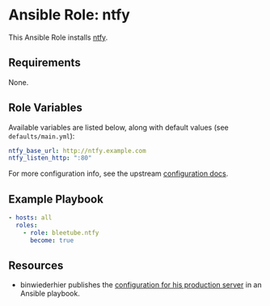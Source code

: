 # Ansible Role: ntfy

This Ansible Role installs [ntfy](https://github.com/binwiederhier/ntfy).

## Requirements

None.

## Role Variables

Available variables are listed below, along with default values (see `defaults/main.yml`):

```yaml
ntfy_base_url: http://ntfy.example.com
ntfy_listen_http: ":80"
```

For more configuration info, see the upstream [configuration docs](https://docs.ntfy.sh/config/).

## Example Playbook

```yaml
- hosts: all
  roles:
    - role: bleetube.ntfy
      become: true
```

## Resources

* binwiederhier publishes the [configuration for his production server](https://github.com/binwiederhier/ntfy-ansible/blob/main/roles/ntfy/templates/server.yml.j2) in an Ansible playbook.